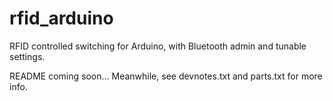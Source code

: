 # rfid_arduino

RFID controlled switching for Arduino, with Bluetooth admin and tunable settings.

README coming soon... Meanwhile, see devnotes.txt and parts.txt for more info.

